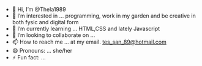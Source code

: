 - 👋 Hi, I’m @Thela1989
- 👀 I’m interested in ... programming, work in my garden and be creative in both fysic and digital form
- 🌱 I’m currently learning ... HTML,CSS and lately Javascript
- 💞️ I’m looking to collaborate on ...
- 📫 How to reach me ... at my email. tes_san_89@hotmail.com
- 😄 Pronouns: ... she/her
- ⚡ Fun fact: ...

<!---
Thela1989/Thela1989 is a ✨ special ✨ repository because its `README.md` (this file) appears on your GitHub profile.
You can click the Preview link to take a look at your changes.
--->
